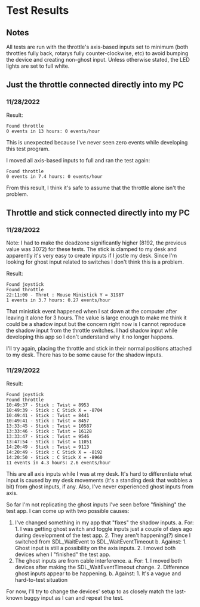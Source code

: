 # Test Results

## Notes
All tests are run with the throttle's axis-based inputs set to minimum (both throttles fully back, rotarys fully counter-clockwise, etc) to avoid bumping the device and creating non-ghost input. Unless otherwise stated, the LED lights are set to full white.

## Just the throttle connected directly into my PC

### 11/28/2022

Result:
```
Found throttle
0 events in 13 hours: 0 events/hour
```

This is unexpected because I've never seen zero events while developing this test program.

I moved all axis-based inputs to full and ran the test again:
```
Found throttle
0 events in 7.4 hours: 0 events/hour
```

From this result, I think it's safe to assume that the throttle alone isn't the problem.

## Throttle and stick connected directly into my PC

### 11/28/2022

Note: I had to make the deadzone significantly higher (8192, the previous value was 3072) for these tests.  The stick is clamped to my desk and apparently it's very easy to create inputs if I jostle my desk.  Since I'm looking for ghost input related to switches I don't think this is a problem.

Result:
```
Found joystick
Found throttle
22:11:00 - Throt : Mouse Ministick Y = 31987
1 events in 3.7 hours: 0.27 events/hour
```

That ministick event happened when I sat down at the computer after leaving it alone for 3 hours.  The value is large enough to make me think it could be a shadow input but the concern right now is I cannot reproduce the shadow input from the throttle switches.  I had shadow input while developing this app so I don't understand why it no longer happens.  

I'll try again, placing the throttle and stick in their normal positions attached to my desk.  There has to be some cause for the shadow inputs.

### 11/29/2022

Result:
```
Found joystick
Found throttle
10:49:37 - Stick : Twist = 8953
10:49:39 - Stick : C Stick X = -8704
10:49:41 - Stick : Twist = 8441
10:49:41 - Stick : Twist = 8457
13:33:45 - Stick : Twist = 10587
13:33:46 - Stick : Twist = 16128
13:33:47 - Stick : Twist = 9546
13:47:54 - Stick : Twist = 11051
14:20:49 - Stick : Twist = 9113
14:20:49 - Stick : C Stick X = -8192
14:20:50 - Stick : C Stick X = -8960
11 events in 4.3 hours: 2.6 events/hour
```

This are all axis inputs while I was at my desk.  It's hard to differentiate what input is caused by my desk movements (it's a standing desk that wobbles a bit) from ghost inputs, if any.  Also, I've never experienced ghost inputs from axis.

So far I'm not replicating the ghost inputs I've seen before "finishing" the test app.  I can come up with two possible causes:

1. I've changed something in my app that "fixes" the shadow inputs.
    a. For:
        1. I was getting ghost switch and toggle inputs just a couple of days ago during development of the test app.
        2. They aren't happening(?) since I switched from SDL_WaitEvent to SDL_WaitEventTimeout
    b. Against:
        1. Ghost input is still a possibility on the axis inputs. 
        2. I moved both devices when I "finished" the test app.
2. The ghost inputs are from cable interference.
    a. For:
        1. I moved both devices after making the SDL_WaitEventTimeout change.
        2. Difference ghost inputs appear to be happening.
    b. Against:
        1. It's a vague and hard-to-test situation

For now, I'll try to change the devices' setup to as closely match the last-known buggy input as I can and repeat the test.

